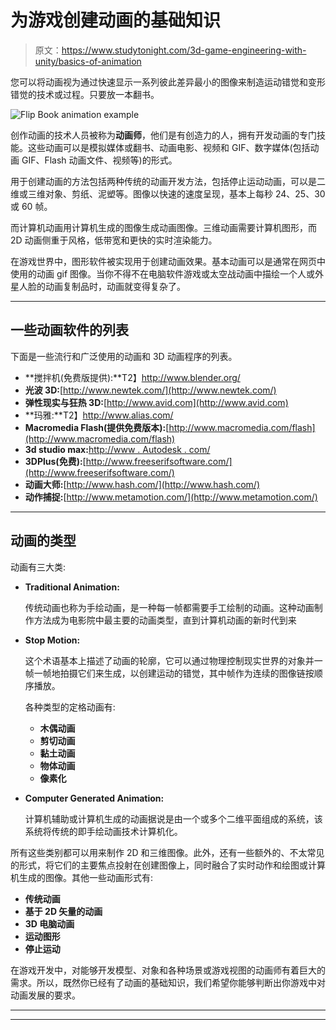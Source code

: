 # 为游戏创建动画的基础知识

> 原文：<https://www.studytonight.com/3d-game-engineering-with-unity/basics-of-animation>

您可以将动画视为通过快速显示一系列彼此差异最小的图像来制造运动错觉和变形错觉的技术或过程。只要放一本翻书。

![Flip Book animation example](../Images/5ca7315e95bca9880e7f84c81f7837c5.png)

创作动画的技术人员被称为**动画师**，他们是有创造力的人，拥有开发动画的专门技能。这些动画可以是模拟媒体或翻书、动画电影、视频和 GIF、数字媒体(包括动画 GIF、Flash 动画文件、视频等)的形式。

用于创建动画的方法包括两种传统的动画开发方法，包括停止运动动画，可以是二维或三维对象、剪纸、泥塑等。图像以快速的速度呈现，基本上每秒 24、25、30 或 60 帧。

而计算机动画用计算机生成的图像生成动画图像。三维动画需要计算机图形，而 2D 动画侧重于风格，低带宽和更快的实时渲染能力。

在游戏世界中，图形软件被实现用于创建动画效果。基本动画可以是通常在网页中使用的动画 gif 图像。当你不得不在电脑软件游戏或太空战动画中描绘一个人或外星人脸的动画复制品时，动画就变得复杂了。

* * *

## 一些动画软件的列表

下面是一些流行和广泛使用的动画和 3D 动画程序的列表。

*   **搅拌机(免费版提供):**T2】http://www.blender.org/
*   **光波 3D:**[http://www.newtek.com/](http://www.newtek.com/)
*   **弹性现实与狂热 3D:**[http://www.avid.com](http://www.avid.com)
*   **玛雅:**T2】http://www.alias.com/
*   **Macromedia Flash(提供免费版本):**[http://www.macromedia.com/flash](http://www.macromedia.com/flash)
*   **3d studio max:**[http://www . Autodesk . com/](http://www.autodesk.com/)
*   **3DPlus(免费):**[http://www.freeserifsoftware.com/](http://www.freeserifsoftware.com/)
*   **动画大师:**[http://www.hash.com/](http://www.hash.com/)
*   **动作捕捉:**[http://www.metamotion.com/](http://www.metamotion.com/)

* * *

## 动画的类型

动画有三大类:

*   **Traditional Animation:**

    传统动画也称为手绘动画，是一种每一帧都需要手工绘制的动画。这种动画制作方法成为电影院中最主要的动画类型，直到计算机动画的新时代到来

*   **Stop Motion:**

    这个术语基本上描述了动画的轮廓，它可以通过物理控制现实世界的对象并一帧一帧地拍摄它们来生成，以创建运动的错觉，其中帧作为连续的图像链按顺序播放。

    各种类型的定格动画有:

    *   **木偶动画**
    *   **剪切动画**
    *   **黏土动画**
    *   **物体动画**
    *   **像素化**
*   **Computer Generated Animation:**

    计算机辅助或计算机生成的动画据说是由一个或多个二维平面组成的系统，该系统将传统的即手绘动画技术计算机化。

所有这些类别都可以用来制作 2D 和三维图像。此外，还有一些额外的、不太常见的形式，将它们的主要焦点投射在创建图像上，同时融合了实时动作和绘图或计算机生成的图像。其他一些动画形式有:

*   **传统动画**
*   **基于 2D 矢量的动画**
*   **3D 电脑动画**
*   **运动图形**
*   **停止运动**

在游戏开发中，对能够开发模型、对象和各种场景或游戏视图的动画师有着巨大的需求。所以，既然你已经有了动画的基础知识，我们希望你能够判断出你游戏中对动画发展的要求。

* * *

* * *
